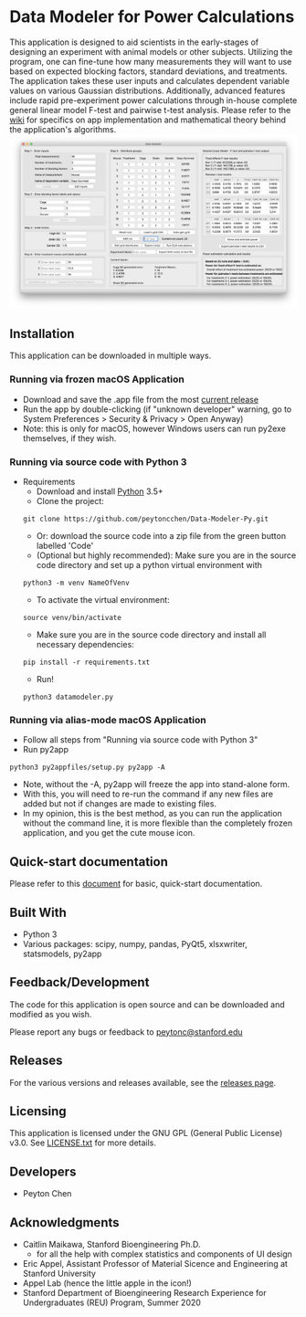 # Data Modeler for Power Calculations
This application is designed to aid scientists in the early-stages of designing an experiment with animal models or other subjects. Utilizing the program, one can fine-tune how many measurements they will want to use based on expected blocking factors, standard deviations, and treatments. The application takes these user inputs and calculates dependent variable values on various Gaussian distributions. Additionally, advanced features include rapid pre-experiment power calculations through in-house complete general linear model F-test and pairwise t-test analysis. Please refer to the [wiki](https://github.com/peytoncchen/Data-Modeler-Py/wiki) for specifics on app implementation and mathematical theory behind the application's algorithms.
![App Screenshot](misc/mdSS.png)

## Installation
This application can be downloaded in multiple ways.

### Running via frozen macOS Application
- Download and save the .app file from the most [current release](https://github.com/peytoncchen/Data-Modeler-Py/releases)
- Run the app by double-clicking (if "unknown developer" warning, go to System Preferences > Security & Privacy > Open Anyway)
- Note: this is only for macOS, however Windows users can run py2exe themselves, if they wish.

### Running via source code with Python 3
- Requirements
  - Download and install [Python](https://www.python.org) 3.5+
  - Clone the project:
  ```
  git clone https://github.com/peytoncchen/Data-Modeler-Py.git
  ```
    - Or: download the source code into a zip file from the green button labelled 'Code'
  - (Optional but highly recommended): Make sure you are in the source code directory and set up a python virtual environment with
  ```
  python3 -m venv NameOfVenv
  ```
  - To activate the virtual environment:
  ```
  source venv/bin/activate
  ```
  - Make sure you are in the source code directory and install all necessary dependencies:
  ```
  pip install -r requirements.txt
  ```
  - Run!
  ```
  python3 datamodeler.py
  ```
### Running via alias-mode macOS Application
- Follow all steps from "Running via source code with Python 3"
- Run py2app
```
python3 py2appfiles/setup.py py2app -A
```
  - Note, without the -A, py2app will freeze the app into stand-alone form.
  - With this, you will need to re-run the command if any new files are added but not if changes are made to existing files.
- In my opinion, this is the best method, as you can run the application without the command line, it is more flexible than the completely frozen application, and you get the cute mouse icon.

## Quick-start documentation
Please refer to this [document](USERMANUAL.md) for basic, quick-start documentation.

## Built With
- Python 3
- Various packages: scipy, numpy, pandas, PyQt5, xlsxwriter, statsmodels, py2app

## Feedback/Development
The code for this application is open source and can be downloaded and modified as you wish. 

Please report any bugs or feedback to peytonc@stanford.edu

## Releases
For the various versions and releases available, see the [releases page](https://github.com/peytoncchen/Data-Modeler-Py/releases).

## Licensing
This application is licensed under the GNU GPL (General Public License) v3.0. See [LICENSE.txt](LICENSE.txt) for more details.

## Developers
- Peyton Chen

## Acknowledgments
- Caitlin Maikawa, Stanford Bioengineering Ph.D.
  - for all the help with complex statistics and components of UI design
- Eric Appel, Assistant Professor of Material Sicence and Engineering at Stanford University
- Appel Lab (hence the little apple in the icon!)
- Stanford Department of Bioengineering Research Experience for Undergraduates (REU) Program, Summer 2020